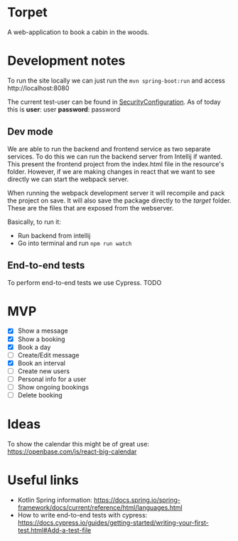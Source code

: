 # Torpet
A web-application to book a cabin in the woods.

# Development notes
To run the site locally we can just run the `mvn spring-boot:run` and access http://localhost:8080

The current test-user can be found in [SecurityConfiguration](src/main/kotlin/com/mattssonj/torpet/security/SecurityConfiguration.kt).
As of today this is **user**: user **password**: password

## Dev mode
We are able to run the backend and frontend service as two separate services. To do this we can run the backend server
from Intellij if wanted. This present the frontend project from the index.html file in the resource's folder. However,
if we are making changes in react that we want to see directly we can start the webpack server. 

When running the webpack development server it will recompile and pack the project on save. It will also save the package
directly to the *target* folder. These are the files that are exposed from the webserver.

Basically, to run it:
* Run backend from intellij 
* Go into terminal and run `npm run watch`

## End-to-end tests
To perform end-to-end tests we use Cypress. TODO

# MVP
- [x] Show a message
- [x] Show a booking
- [x] Book a day
- [ ] Create/Edit message
- [x] Book an interval
- [ ] Create new users
- [ ] Personal info for a user
- [ ] Show ongoing bookings
- [ ] Delete booking

# Ideas
To show the calendar this might be of great use:
https://openbase.com/js/react-big-calendar

# Useful links
* Kotlin Spring information: https://docs.spring.io/spring-framework/docs/current/reference/html/languages.html
* How to write end-to-end tests with cypress: https://docs.cypress.io/guides/getting-started/writing-your-first-test.html#Add-a-test-file